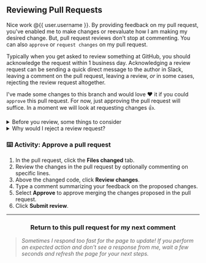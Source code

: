## Reviewing Pull Requests

Nice work @{{ user.username }}. By providing feedback on my pull request, you've enabled me to make changes or reevaluate how I am making my desired change. But, pull request reviews don't stop at commenting. You can also `approve` or `request changes` on my pull request.

Typically when you get asked to review something at GitHub, you should acknowledge the request within 1 business day. Acknowledging a review request can be sending a quick direct message to the author in Slack, leaving a comment on the pull request, leaving a review, _or_ in some cases, rejecting the review request altogether.

I've made some changes to this branch and would love :heart: it if you could `approve` this pull request. For now, just approving the pull request will suffice. In a moment we will look at requesting changes :+1:.

<details><summary>Before you review, some things to consider</summary>

#### Discern the context

Reviewing the title and body of the pull request should help you understand the intended change and the reasoning behind the change. This clarification _should_ help you identify limitations, boundaries, and other context that could prevent the pull request from being merged in its current state.

#### Observing the progress

As a reviewer, there are certain attributes to look for when identifying how to best provide feedback to the author of a pull request. For early stage pull requests, or "30%" pull requests, reviews should focus on the general direction of the changes. Identifying if the pull request's goal is feasible or if the architecture can handle the change is more important than nitpicking the style, polish, or wording of the change. However, a "90%" PR is almost finalized, so checking for consistent style, that it is free of error messages, and exceptional cases are handled or at least tracked is vital at this stage.

Regardless of the stage of the pull request, it is important to prioritize your feedback on the most essential changes, suggest changes for minor issues, and open a separate pull request against the author's branch when suggesting major changes.

</details>

<details>
<summary>Why would I reject a review request?</summary>

After discerning the context for the PR and observing its stage of progress, you should consider whether you feel comfortable moving forward with a review.

This [classic GitHub video](https://githubber.tv/github/the-p-dot-e-e-dot-p-method) should also help you decide if you're the right reviewer.

Consider these qualifiers:

- Do you have relevant expertise with the programming languages in use?
- Do you have enough context to provide accurate feedback or ask helpful questions regarding the business logic at hand?
- Does this pull request look similar to the other pull requests that your team has been asked to review lately?

You might consider offering a partial review to the author for the areas that you do understand, and noting in your review that you didn't feel comfortable reviewing 100% of the content.

And of course, if you can't obtain sufficient context or you don't have the expertise such that you feel comfortable providing the review, you should opt out of the review.

You can leave a comment politely declining the review request, or surface the situation to your manager for guidance.

</details>

### :keyboard: Activity: Approve a pull request

1. In the pull request, click the **Files changed** tab.
1. Review the changes in the pull request by optionally commenting on specific lines.
1. Above the changed code, click **Review changes**.
1. Type a comment summarizing your feedback on the proposed changes.
1. Select **Approve** to approve merging the changes proposed in the pull request.
1. Click **Submit review**.

<hr>
<h3 align="center">Return to this pull request for my next comment</h3>

> _Sometimes I respond too fast for the page to update! If you perform an expected action and don't see a response from me, wait a few seconds and refresh the page for your next steps._
